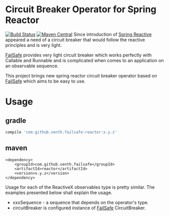 # Circuit Breaker Operator for Spring Reactor
[![Build Status](https://travis-ci.org/venth/failsafe-reactor.svg?branch=master)](https://travis-ci.org/venth/failsafe-reactor)
[![Maven Central](https://img.shields.io/maven-central/v/com.github.venth.failsafe/reactor.svg?style=plastic)]()
Since introduction of [Spring Reactive](https://docs.spring.io/spring/docs/5.0.x/spring-framework-reference/web-reactive.html#spring-webflux)
appeared a need of a circuit breaker that would follow the reactive principles and is very light. 

[FailSafe](https://github.com/jhalterman/failsafe) provides very light circuit breaker which works perfectly with
Callable and Runnable and is complicated when comes to an application on an observable sequence.

This project brings new spring reactor circuit breaker operator based on [FailSafe](https://github.com/jhalterman/failsafe)
which aims to be easy to use. 

# Usage

## gradle

```gradle
compile 'com.github.venth.failsafe:reactor:x.y.z'
```

## maven

```maven
<dependency>
    <groupId>com.github.venth.failsafe</groupId>
    <artifactId>reactor</artifactId>
    <version>x.y.z</version>
</dependency>
```

Usage for each of the ReactiveX observables type is pretty similar. The examples presented below
shall explain the usage.

* xxxSequence - a sequence that depends on the operator's type.
* circuitBreaker is configured instance of [FailSafe](https://github.com/jhalterman/failsafe) CircuitBreaker.

